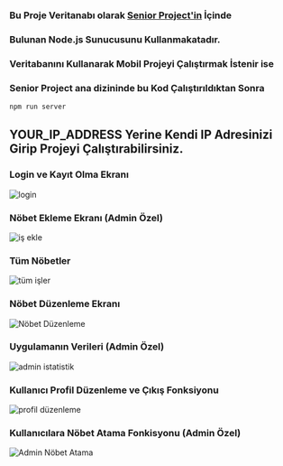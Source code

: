 ### Bu Proje Veritanabı olarak [Senior Project'in](https://github.com/yigitbaris/senior-project) İçinde
### Bulunan Node.js Sunucusunu Kullanmakatadır.

### Veritabanını Kullanarak Mobil Projeyi Çalıştırmak İstenir ise 
### Senior Project ana dizininde bu Kod Çalıştırıldıktan Sonra

```sh
npm run server
```
## **YOUR_IP_ADDRESS** Yerine Kendi IP Adresinizi Girip Projeyi Çalıştırabilirsiniz.

### Login ve Kayıt Olma Ekranı
![login](https://github.com/user-attachments/assets/23cdf04c-1325-41bc-8bc3-bd2da5000cb9)


### Nöbet Ekleme Ekranı (Admin Özel)
![iş ekle](https://github.com/user-attachments/assets/11cc4f01-df98-4e8b-8812-a993d1360733)

### Tüm Nöbetler
![tüm işler](https://github.com/user-attachments/assets/7a6b7662-71ed-42fd-a3b3-2356b19bcac2)

### Nöbet Düzenleme Ekranı
![Nöbet Düzenleme](https://github.com/user-attachments/assets/ef8bc1e4-8d9f-4ec9-a9de-7597e3116961)

### Uygulamanın Verileri (Admin Özel)
![admin istatistik](https://github.com/user-attachments/assets/df421716-8c18-488e-b5b9-af95e5c156c4)

### Kullanıcı Profil Düzenleme ve Çıkış Fonksiyonu
![profil düzenleme](https://github.com/user-attachments/assets/d8efacf6-c255-4230-a63c-824444be5505)

### Kullanıcılara Nöbet Atama Fonkisyonu (Admin Özel)
![Admin Nöbet Atama](https://github.com/user-attachments/assets/dcfe420f-d39b-4194-9def-cc01997071e7)
